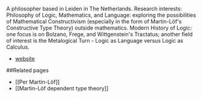 A philosopher based in Leiden in The Netherlands. Research interests: Philosophy of Logic, Mathematics, and Language: exploring the possibilities of Mathematical Constructivism (especially in the form of Martin-Löf's Constructive Type Theory) outside mathematics. Modern History of Logic: one focus is on Bolzano, Frege, and Wittgenstein's Tractatus; another field of interest is the Metalogical Turn - Logic as Language versus Logic as Calculus.


* [website](https://www.universiteitleiden.nl/en/staffmembers/goran-sundholm)

##Related pages

* [[Per Martin-Löf]]
* [[Martin-Löf dependent type theory]]
